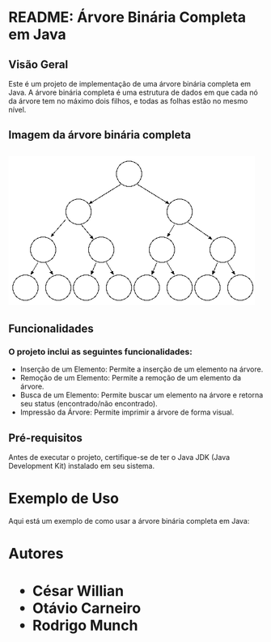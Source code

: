 <h1>README: Árvore Binária Completa em Java</h1>
<h2>Visão Geral</h2>
<p>Este é um projeto de implementação de uma árvore binária completa em Java. A árvore binária completa é uma estrutura de dados em que cada nó da árvore tem no máximo dois filhos, e todas as folhas estão no mesmo nível.</p>

<h2>Imagem da árvore binária completa<h2>
<img src = "/imgReadme/ArvoreDefault.png">

<h2>Funcionalidades</h2>
<h3>O projeto inclui as seguintes funcionalidades:</h3>
<ul>
<li>Inserção de um Elemento: Permite a inserção de um elemento na árvore.</li>

<li>Remoção de um Elemento: Permite a remoção de um elemento da árvore.</li>

<li>Busca de um Elemento: Permite buscar um elemento na árvore e retorna seu status (encontrado/não encontrado).</li>

<li>Impressão da Árvore: Permite imprimir a árvore de forma visual.</li>
</ul>

<h2>Pré-requisitos</h2>
<p>Antes de executar o projeto, certifique-se de ter o Java JDK (Java Development Kit) instalado em seu sistema.</p>

<h1>Exemplo de Uso</h1>
<p>Aqui está um exemplo de como usar a árvore binária completa em Java:<p>

<h1>Autores<h1>
<ul>
<li>César Willian</li>
<li>Otávio Carneiro</li>
<li>Rodrigo Munch</li>
<ul>

